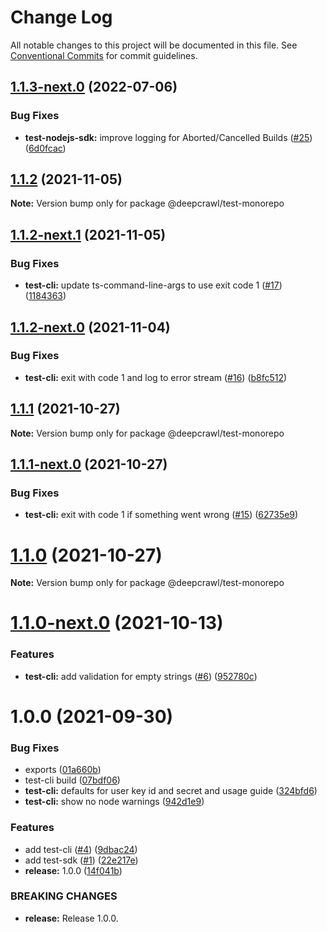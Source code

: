 # Change Log

All notable changes to this project will be documented in this file.
See [Conventional Commits](https://conventionalcommits.org) for commit guidelines.

## [1.1.3-next.0](https://github.com/deepcrawl/deepcrawl-test/compare/v1.1.2...v1.1.3-next.0) (2022-07-06)


### Bug Fixes

* **test-nodejs-sdk:** improve logging for Aborted/Cancelled Builds ([#25](https://github.com/deepcrawl/deepcrawl-test/issues/25)) ([6d0fcac](https://github.com/deepcrawl/deepcrawl-test/commit/6d0fcacdcbaebff9a9c27ced91d448981b69dc6f))





## [1.1.2](https://github.com/deepcrawl/deepcrawl-test/compare/v1.1.2-next.1...v1.1.2) (2021-11-05)

**Note:** Version bump only for package @deepcrawl/test-monorepo





## [1.1.2-next.1](https://github.com/deepcrawl/deepcrawl-test/compare/v1.1.2-next.0...v1.1.2-next.1) (2021-11-05)


### Bug Fixes

* **test-cli:** update ts-command-line-args to use exit code 1 ([#17](https://github.com/deepcrawl/deepcrawl-test/issues/17)) ([1184363](https://github.com/deepcrawl/deepcrawl-test/commit/1184363f10abe1f50f90e2b62fe1c54a2ad427c6))





## [1.1.2-next.0](https://github.com/deepcrawl/deepcrawl-test/compare/v1.1.1...v1.1.2-next.0) (2021-11-04)


### Bug Fixes

* **test-cli:** exit with code 1 and log to error stream ([#16](https://github.com/deepcrawl/deepcrawl-test/issues/16)) ([b8fc512](https://github.com/deepcrawl/deepcrawl-test/commit/b8fc512c5ed0e37f9e832c9d9b1d2a73ca84f0f6))





## [1.1.1](https://github.com/deepcrawl/deepcrawl-test/compare/v1.1.1-next.0...v1.1.1) (2021-10-27)

**Note:** Version bump only for package @deepcrawl/test-monorepo





## [1.1.1-next.0](https://github.com/deepcrawl/deepcrawl-test/compare/v1.1.0...v1.1.1-next.0) (2021-10-27)


### Bug Fixes

* **test-cli:** exit with code 1 if something went wrong ([#15](https://github.com/deepcrawl/deepcrawl-test/issues/15)) ([62735e9](https://github.com/deepcrawl/deepcrawl-test/commit/62735e9eb9ec6e1a5811aa029dc87e7989dbf0db))





# [1.1.0](https://github.com/deepcrawl/deepcrawl-test/compare/v1.1.0-next.0...v1.1.0) (2021-10-27)

**Note:** Version bump only for package @deepcrawl/test-monorepo





# [1.1.0-next.0](https://github.com/deepcrawl/deepcrawl-test/compare/v1.0.0...v1.1.0-next.0) (2021-10-13)


### Features

* **test-cli:** add validation for empty strings ([#6](https://github.com/deepcrawl/deepcrawl-test/issues/6)) ([952780c](https://github.com/deepcrawl/deepcrawl-test/commit/952780ca8e1f34e6f25515084bf361540de216ee))





# 1.0.0 (2021-09-30)


### Bug Fixes

* exports ([01a660b](https://github.com/deepcrawl/deepcrawl-test/commit/01a660b1f9e0f7a4d2a86e37ece985a1c4d67870))
* test-cli build ([07bdf06](https://github.com/deepcrawl/deepcrawl-test/commit/07bdf06f55c0f76361124696015b57c26032b562))
* **test-cli:** defaults for user key id and secret and usage guide ([324bfd6](https://github.com/deepcrawl/deepcrawl-test/commit/324bfd6e4dea63af263228d6fe666659dc0557c2))
* **test-cli:** show no node warnings ([942d1e9](https://github.com/deepcrawl/deepcrawl-test/commit/942d1e911df36fe876629c72a95e1569516aa9d4))


### Features

* add test-cli ([#4](https://github.com/deepcrawl/deepcrawl-test/issues/4)) ([9dbac24](https://github.com/deepcrawl/deepcrawl-test/commit/9dbac2464f0a45885e1986f4fae734534aa05627))
* add test-sdk ([#1](https://github.com/deepcrawl/deepcrawl-test/issues/1)) ([22e217e](https://github.com/deepcrawl/deepcrawl-test/commit/22e217ed000c8858a8872029b442ee995bae377b))
* **release:** 1.0.0 ([14f041b](https://github.com/deepcrawl/deepcrawl-test/commit/14f041bdb69b0662ed3fad1d592b6212ea4c5358))


### BREAKING CHANGES

* **release:** Release 1.0.0.

